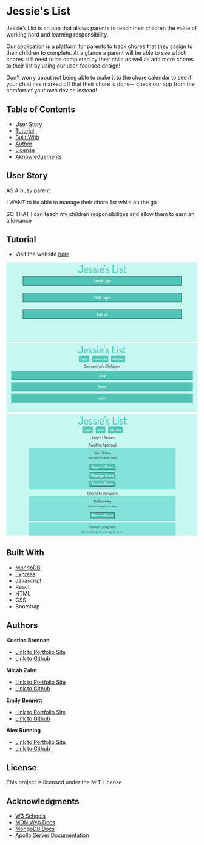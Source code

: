 # Jessie's List
Jessie’s List is an app that allows parents to teach their children the value of working hard and learning responsibility. 

Our application is a platform for parents to track chores that they assign to their children to complete. At a glance a parent will be able to see which chores still need to be completed by their child as well as add more chores to their list by using our user-focused design!

Don't worry about not being able to make it to the chore calendar to see if your child has marked off that their chore is done-- check our app from the comfort of your own device instead!


## Table of Contents

- [User Story](#UserStory)
- [Tutorial](#Tutorial)
- [Built With](#BuiltWith)
- [Author](#Author)
- [License](#license)
- [Aknowledgements](#aknowledgements)


## User Story

AS A busy parent 

I WANT to be able to manage their chore list while on the go

SO THAT I can teach my children responsibilities and allow them to earn an allowance
 



## Tutorial  
  
  * Visit the website [here](https://nameless-inlet-86757.herokuapp.com/)  

![Website Screenshot](/assets/home.png)
![Website Screenshot](/assets/childrenList.png)
![Website Screenshot](/assets/choresList.png)

  

## Built With

* [MongoDB](https://docs.mongodb.com/)
* [Express](https://www.npmjs.com/package/express)
* [Javascript](https://developer.mozilla.org/en-US/docs/Web/JavaScript)
* React
* HTML
* CSS
* Bootstrap

## Authors

**Kristina Brennan**
- [Link to Portfolio Site](https://thetinaest.github.io/react-portfolio/)
- [Link to Github](https://github.com/thetinaest)

**Micah Zahn**
- [Link to Portfolio Site](https://enigmatic-sea-15020.herokuapp.com/)
- [Link to Github](https://github.com/Mazattack1999)

**Emily Bennett**
- [Link to Portfolio Site](https://wiggly-worm.herokuapp.com/)
- [Link to Github](https://github.com/bennettem)

**Alex Running** 
- [Link to Portfolio Site](https://snowslurpie.github.io/alex-portfolio/)
- [Link to Github](https://github.com/SnowSlurpie)


## License

This project is licensed under the MIT License 

## Acknowledgments

* [W3 Schools](https://www.w3schools.com/)
* [MDN Web Docs](https://developer.mozilla.org/en-US/)
* [MongoDB Docs](https://docs.mongodb.com/)
* [Apollo Server Documentation](https://www.apollographql.com/docs/apollo-server/)
